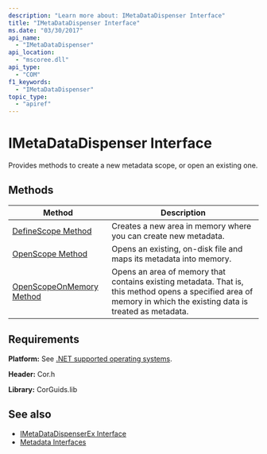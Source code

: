 ```yaml
---
description: "Learn more about: IMetaDataDispenser Interface"
title: "IMetaDataDispenser Interface"
ms.date: "03/30/2017"
api_name:
  - "IMetaDataDispenser"
api_location:
  - "mscoree.dll"
api_type:
  - "COM"
f1_keywords:
  - "IMetaDataDispenser"
topic_type:
  - "apiref"
---
```

# IMetaDataDispenser Interface

Provides methods to create a new metadata scope, or open an existing one.

## Methods

|Method|Description|
|------------|-----------------|
|[DefineScope Method](imetadatadispenser-definescope-method.md)|Creates a new area in memory where you can create new metadata.|
|[OpenScope Method](imetadatadispenser-openscope-method.md)|Opens an existing, on-disk file and maps its metadata into memory.|
|[OpenScopeOnMemory Method](imetadatadispenser-openscopeonmemory-method.md)|Opens an area of memory that contains existing metadata. That is, this method opens a specified area of memory in which the existing data is treated as metadata.|

## Requirements

 **Platform:** See [.NET supported operating systems](https://github.com/dotnet/core/blob/main/os-lifecycle-policy.md).

 **Header:** Cor.h

 **Library:** CorGuids.lib

## See also

- [IMetaDataDispenserEx Interface](imetadatadispenserex-interface.md)
- [Metadata Interfaces](metadata-interfaces.md)
